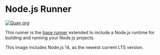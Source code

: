 # Node.js Runner

[![Quay org](https://img.shields.io/badge/quay-redhat--github--actions%2Fnode--14--runner-red)](https://quay.io/repository/redhat-github-actions/node-14-runner)

This runner is the [base runner](../base/) extended to include a Node.js runtime for building and running your Node.js projects.

This image includes Node.js 14, as the newest current LTS version.
